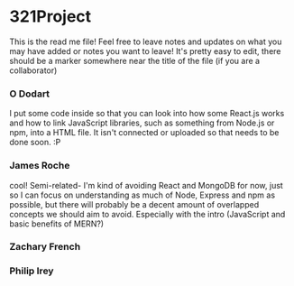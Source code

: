 # 321Project
This is the read me file! Feel free to leave notes and updates on what you may have added or notes you want to leave! It's pretty easy to edit, there should be a marker somewhere near the title of the file (if you are a collaborator)

### O Dodart
I put some code inside so that you can look into how some React.js works and how to link JavaScript libraries, such as something from Node.js or npm, into a HTML file. It isn't connected or uploaded so that needs to be done soon. :P

### James Roche
cool! Semi-related- I'm kind of avoiding React and MongoDB for now, just so I can focus on understanding as much of Node, Express and npm as possible, but there will probably be a decent amount of overlapped concepts we should aim to avoid. Especially with the intro (JavaScript and basic benefits of MERN?) 

### Zachary French

### Philip Irey
